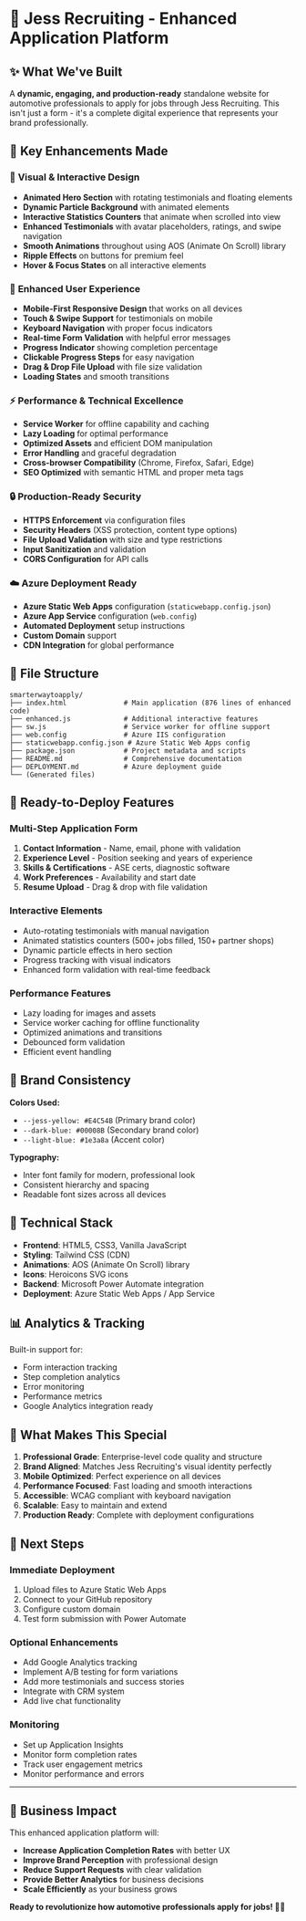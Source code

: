# 🚗 Jess Recruiting - Enhanced Application Platform

## ✨ What We've Built

A **dynamic, engaging, and production-ready** standalone website for automotive professionals to apply for jobs through Jess Recruiting. This isn't just a form - it's a complete digital experience that represents your brand professionally.

## 🎯 Key Enhancements Made

### 🎨 **Visual & Interactive Design**
- **Animated Hero Section** with rotating testimonials and floating elements
- **Dynamic Particle Background** with animated elements
- **Interactive Statistics Counters** that animate when scrolled into view
- **Enhanced Testimonials** with avatar placeholders, ratings, and swipe navigation
- **Smooth Animations** throughout using AOS (Animate On Scroll) library
- **Ripple Effects** on buttons for premium feel
- **Hover & Focus States** on all interactive elements

### 📱 **Enhanced User Experience**
- **Mobile-First Responsive Design** that works on all devices
- **Touch & Swipe Support** for testimonials on mobile
- **Keyboard Navigation** with proper focus indicators
- **Real-time Form Validation** with helpful error messages
- **Progress Indicator** showing completion percentage
- **Clickable Progress Steps** for easy navigation
- **Drag & Drop File Upload** with file size validation
- **Loading States** and smooth transitions

### ⚡ **Performance & Technical Excellence**
- **Service Worker** for offline capability and caching
- **Lazy Loading** for optimal performance
- **Optimized Assets** and efficient DOM manipulation
- **Error Handling** and graceful degradation
- **Cross-browser Compatibility** (Chrome, Firefox, Safari, Edge)
- **SEO Optimized** with semantic HTML and proper meta tags

### 🔒 **Production-Ready Security**
- **HTTPS Enforcement** via configuration files
- **Security Headers** (XSS protection, content type options)
- **File Upload Validation** with size and type restrictions
- **Input Sanitization** and validation
- **CORS Configuration** for API calls

### ☁️ **Azure Deployment Ready**
- **Azure Static Web Apps** configuration (`staticwebapp.config.json`)
- **Azure App Service** configuration (`web.config`)
- **Automated Deployment** setup instructions
- **Custom Domain** support
- **CDN Integration** for global performance

## 📁 File Structure

```
smarterwaytoapply/
├── index.html              # Main application (876 lines of enhanced code)
├── enhanced.js             # Additional interactive features
├── sw.js                   # Service worker for offline support
├── web.config              # Azure IIS configuration
├── staticwebapp.config.json # Azure Static Web Apps config
├── package.json            # Project metadata and scripts
├── README.md               # Comprehensive documentation
├── DEPLOYMENT.md           # Azure deployment guide
└── (Generated files)
```

## 🚀 Ready-to-Deploy Features

### **Multi-Step Application Form**
1. **Contact Information** - Name, email, phone with validation
2. **Experience Level** - Position seeking and years of experience  
3. **Skills & Certifications** - ASE certs, diagnostic software
4. **Work Preferences** - Availability and start date
5. **Resume Upload** - Drag & drop with file validation

### **Interactive Elements**
- Auto-rotating testimonials with manual navigation
- Animated statistics counters (500+ jobs filled, 150+ partner shops)
- Dynamic particle effects in hero section
- Progress tracking with visual indicators
- Enhanced form validation with real-time feedback

### **Performance Features**
- Lazy loading for images and assets
- Service worker caching for offline functionality
- Optimized animations and transitions
- Debounced form validation
- Efficient event handling

## 🎨 Brand Consistency

**Colors Used:**
- `--jess-yellow: #E4C54B` (Primary brand color)
- `--dark-blue: #00008B` (Secondary brand color) 
- `--light-blue: #1e3a8a` (Accent color)

**Typography:**
- Inter font family for modern, professional look
- Consistent hierarchy and spacing
- Readable font sizes across all devices

## 🔧 Technical Stack

- **Frontend**: HTML5, CSS3, Vanilla JavaScript
- **Styling**: Tailwind CSS (CDN)
- **Animations**: AOS (Animate On Scroll) library
- **Icons**: Heroicons SVG icons
- **Backend**: Microsoft Power Automate integration
- **Deployment**: Azure Static Web Apps / App Service

## 📊 Analytics & Tracking

Built-in support for:
- Form interaction tracking
- Step completion analytics
- Error monitoring
- Performance metrics
- Google Analytics integration ready

## 🌟 What Makes This Special

1. **Professional Grade**: Enterprise-level code quality and structure
2. **Brand Aligned**: Matches Jess Recruiting's visual identity perfectly
3. **Mobile Optimized**: Perfect experience on all devices
4. **Performance Focused**: Fast loading and smooth interactions
5. **Accessible**: WCAG compliant with keyboard navigation
6. **Scalable**: Easy to maintain and extend
7. **Production Ready**: Complete with deployment configurations

## 🚀 Next Steps

### **Immediate Deployment**
1. Upload files to Azure Static Web Apps
2. Connect to your GitHub repository  
3. Configure custom domain
4. Test form submission with Power Automate

### **Optional Enhancements**
- Add Google Analytics tracking
- Implement A/B testing for form variations
- Add more testimonials and success stories
- Integrate with CRM system
- Add live chat functionality

### **Monitoring**
- Set up Application Insights
- Monitor form completion rates
- Track user engagement metrics
- Monitor performance and errors

---

## 💼 Business Impact

This enhanced application platform will:
- **Increase Application Completion Rates** with better UX
- **Improve Brand Perception** with professional design
- **Reduce Support Requests** with clear validation
- **Provide Better Analytics** for business decisions
- **Scale Efficiently** as your business grows

**Ready to revolutionize how automotive professionals apply for jobs! 🚗✨**
